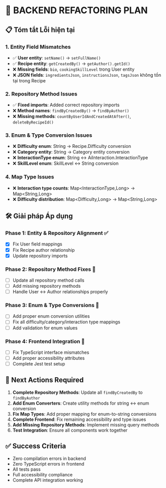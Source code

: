 # 🔧 BACKEND REFACTORING PLAN

## 📋 Tóm tắt Lỗi hiện tại

### 1. Entity Field Mismatches
- ✅ **User entity**: `setName()` → `setFullName()` 
- ✅ **Recipe entity**: `getCreatedBy()` → `getAuthor().getId()`
- ❌ **Missing fields**: `bio`, `cookingSkillLevel` trong User entity
- ❌ **JSON fields**: `ingredientsJson`, `instructionsJson`, `tagsJson` không tồn tại trong Recipe

### 2. Repository Method Issues
- ✅ **Fixed imports**: Added correct repository imports
- ❌ **Method names**: `findByCreatedBy()` → `findByAuthor()`
- ❌ **Missing methods**: `countByUserIdAndCreatedAtAfter()`, `deleteByRecipeId()`

### 3. Enum & Type Conversion Issues
- ❌ **Difficulty enum**: String → Recipe.Difficulty conversion
- ❌ **Category entity**: String → Category entity conversion  
- ❌ **InteractionType enum**: String ↔ AiInteraction.InteractionType
- ❌ **SkillLevel enum**: SkillLevel ↔ String conversion

### 4. Map Type Issues
- ❌ **Interaction type counts**: Map<InteractionType,Long> → Map<String,Long>
- ❌ **Difficulty distribution**: Map<Difficulty,Long> → Map<String,Long>

## 🛠️ Giải pháp Áp dụng

### Phase 1: Entity & Repository Alignment ✅
- [x] Fix User field mappings
- [x] Fix Recipe author relationship
- [x] Update repository imports

### Phase 2: Repository Method Fixes 🔧
- [ ] Update all repository method calls
- [ ] Add missing repository methods
- [ ] Handle User ↔ Author relationships properly

### Phase 3: Enum & Type Conversions 🔧
- [ ] Add proper enum conversion utilities
- [ ] Fix all difficulty/category/interaction type mappings
- [ ] Add validation for enum values

### Phase 4: Frontend Integration 🔧
- [ ] Fix TypeScript interface mismatches
- [ ] Add proper accessibility attributes
- [ ] Complete Jest test setup

## 📝 Next Actions Required

1. **Complete Repository Methods**: Update all `findByCreatedBy` to `findByAuthor`
2. **Add Enum Converters**: Create utility methods for string ↔ enum conversion  
3. **Fix Map Types**: Add proper mapping for enum-to-string conversions
4. **Complete Frontend**: Fix remaining accessibility and type issues
5. **Add Missing Repository Methods**: Implement missing query methods
6. **Test Integration**: Ensure all components work together

## ✅ Success Criteria
- Zero compilation errors in backend
- Zero TypeScript errors in frontend  
- All tests pass
- Full accessibility compliance
- Complete API integration working
